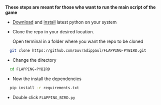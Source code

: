**These steps are meant for those who want to run the main script of the game**

- [Download](https://www.python.org/downloads/) and [install](https://docs.python.org/3/using/index.html) latest python on your system
- Clone the repo in your desired location.

  Open terminal in a folder where you want the repo to be cloned
```bash 
  git clone https://github.com/Suvradippaul/FLAPPING-PYBIRD.git
```
- Change the directory
```bash
  cd FLAPPING-PYBIRD
```
- Now the install the dependencies
```bash
  pip install -r requirements.txt
```
- Double click ```FLAPPING_BIRD.py```




